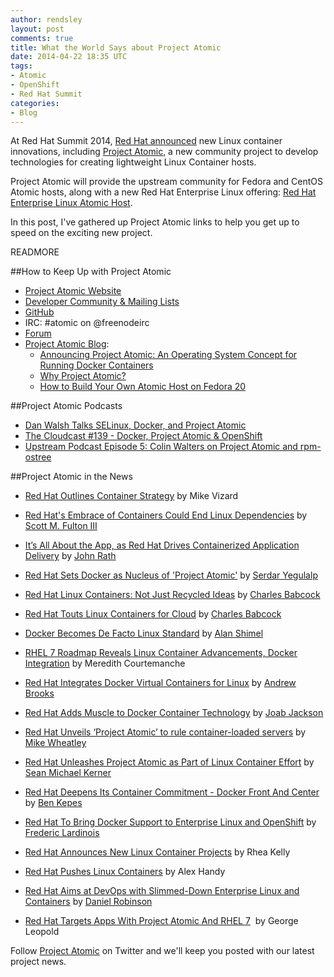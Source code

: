 ```yaml
---
author: rendsley
layout: post
comments: true
title: What the World Says about Project Atomic
date: 2014-04-22 18:35 UTC
tags:
- Atomic
- OpenShift
- Red Hat Summit
categories:
- Blog
---
```

At Red Hat Summit 2014, [Red Hat announced](http://www.redhat.com/about/news/press-archive/2014/4/linux-container-innovations) new Linux container innovations, including [Project Atomic](http://www.projectatomic.io/), a new community project to develop technologies for creating lightweight Linux Container hosts. 

Project Atomic will provide the upstream community for Fedora and CentOS Atomic hosts, along with a new Red Hat Enterprise Linux offering: [Red Hat Enterprise Linux Atomic Host](http://rhelblog.redhat.com/2014/04/15/rhel-7-rc-and-atomic-host/).

In this post, I've gathered up Project Atomic links to help you get up to speed on the exciting new project. 

READMORE

##How to Keep Up with Project Atomic
* [Project Atomic Website](http://www.projectatomic.io/)
* [Developer Community & Mailing Lists](http://www.projectatomic.io/community/)
* [GitHub](https://github.com/projectatomic/)
* IRC: #atomic on @freenodeirc
* [Forum](http://ask.projectatomic.io/en/questions/)
* [Project Atomic Blog](http://www.projectatomic.io/blog/):
  * [Announcing Project Atomic: An Operating System Concept for Running Docker Containers](http://www.projectatomic.io/blog/2014/04/announcing-project-atomic/)
  * [Why Project Atomic?](http://www.projectatomic.io/blog/2014/04/why-project-atomic/)
  * [How to Build Your Own Atomic Host on Fedora 20](http://www.projectatomic.io/blog/2014/04/build-your-own-atomic-host-on-fedora-20/)

##Project Atomic Podcasts

+ [Dan Walsh Talks SELinux, Docker, and Project Atomic](http://www.buzzsprout.com/11627/166857-dan-walsh-talks-selinux-docker)
+ [The Cloudcast #139 - Docker, Project Atomic & OpenShift](http://www.thecloudcast.net/2014/04/the-cloudcast-139-docker-project-atomic.html)
+ [Upstream Podcast Episode 5: Colin Walters on Project Atomic and rpm-ostree](/blog/2014/04/upstream-podcast-episode-5-colin-walters-on-project-atomic-and-rpm-ostree/)

##Project Atomic in the News

+ [Red Hat Outlines Container Strategy](http://www.itbusinessedge.com/blogs/it-unmasked/red-hat-outlines-container-strategy.html) by Mike Vizard

+ [Red Hat's Embrace of Containers Could End Linux Dependencies](http://www.fierceenterprisecommunications.com/story/red-hats-embrace-containers-could-end-linux-dependencies/2014-04-21)
by [Scott M. Fulton III](https://twitter.com/SMFulton3)

+ [It’s All About the App, as Red Hat Drives Containerized Application Delivery](http://www.datacenterknowledge.com/archives/2014/04/17/its-all-about-the-app-as-red-hat-drives-containerized-application-delivery/) by [John Rath](https://twitter.com/datacenter)

+ [Red Hat Sets Docker as Nucleus of 'Project Atomic'](http://www.infoworld.com/t/linux/red-hat-sets-docker-nucleus-of-project-atomic-240669) by [Serdar Yegulalp](https://twitter.com/syegulalp)

+ [Red Hat Linux Containers: Not Just Recycled Ideas](http://www.informationweek.com/cloud/platform-as-a-service/red-hat-linux-containers-not-just-recycled-ideas/d/d-id/1204530) by [Charles Babcock](https://twitter.com/babcockcw)

+ [Red Hat Touts Linux Containers for Cloud](http://www.informationweek.com/cloud/software-as-a-service/red-hat-touts-linux-containers-for-cloud/d/d-id/1204498?page_number=1) by [Charles Babcock](https://twitter.com/babcockcw)
 
+ [Docker Becomes De Facto Linux Standard](http://www.networkworld.com/community/node/85240) by [Alan Shimel](https://twitter.com/ashimmy)

+ [RHEL 7 Roadmap Reveals Linux Container Advancements, Docker Integration](http://searchdatacenter.techtarget.com/news/2240218998/RHEL-7-roadmap-reveals-Linux-container-advancements-Docker-integration) by Meredith Courtemanche

+ [Red Hat Integrates Docker Virtual Containers for Linux](http://www.itworldcanada.com/article/red-hat-integrates-docker-virtual-containers-for-linux/91694) by [Andrew Brooks](https://twitter.com/brooksAH)

+ [Red Hat Adds Muscle to Docker Container Technology](http://www.networkworld.com/news/2014/041514-red-hat-adds-muscle-to-280759.html) by [Joab Jackson](https://twitter.com/Joab_Jackson)

+ [Red Hat Unveils ‘Project Atomic’ to rule container-loaded servers](http://siliconangle.com/blog/2014/04/16/red-hat-unveils-project-atomic-to-rule-container-loaded-servers-rhsummit/) by [Mike Wheatley](https://twitter.com/Mike_Wheatley)

+ [Red Hat Unleashes Project Atomic as Part of Linux Container Effort](http://www.eweek.com/cloud/red-hat-unleashes-project-atomic-as-part-of-linux-container-effort.html) by [Sean Michael Kerner](https://twitter.com/TechJournalist)

+ [Red Hat Deepens Its Container Commitment - Docker Front And Center](http://www.forbes.com/sites/benkepes/2014/04/15/red-hat-deepens-its-container-commitment-docker-front-and-center/) by [Ben Kepes](https://twitter.com/benkepes)

+ [Red Hat To Bring Docker Support to Enterprise Linux and OpenShift](http://techcrunch.com/2014/04/15/red-hat-to-bring-docker-support-to-enterprise-linux-and-openshift/) by [Frederic Lardinois](https://twitter.com/fredericl) 

+ [Red Hat Announces New Linux Container Projects](http://campustechnology.com/articles/2014/04/15/red-hat-announces-new-linux-container-projects.aspx?admgarea=news) by Rhea Kelly

+ [Red Hat Pushes Linux Containers](http://www.sdtimes.com/content/article.aspx?ArticleID=70074&page=1) by Alex Handy

+ [Red Hat Aims at DevOps with Slimmed-Down Enterprise Linux and Containers](http://www.v3.co.uk/v3-uk/news/2340060/red-hat-aims-at-devops-with-slimmed-down-enterprise-linux-and-containers) by [Daniel Robinson](https://twitter.com/TheDanRobinson)

+ [Red Hat Targets Apps With Project Atomic And RHEL 7](http://www.enterprisetech.com/2014/04/15/red-hat-targets-apps-project-atomic-rhel-7/)  by George Leopold

Follow [Project Atomic](https://twitter.com/ProjectAtomic) on Twitter and we'll keep you posted with our latest project news.
